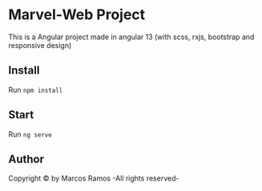 # Marvel-Web Project
This is a Angular project made in angular 13 (with scss, rxjs, bootstrap and responsive design)

## Install
Run `npm install`

## Start
Run `ng serve`

## Author
Copyright © by Marcos Ramos -All rights reserved-

